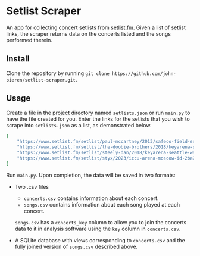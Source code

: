 # Setlist Scraper

An app for collecting concert setlists from [setlist.fm](https://www.setlist.fm/). Given a list of setlist links, the scraper returns data on the concerts listed and the songs performed therein.

## Install

Clone the repository by running `git clone https://github.com/john-bieren/setlist-scraper.git`.

## Usage

Create a file in the project directory named `setlists.json` or run `main.py` to have the file created for you. Enter the links for the setlists that you wish to scrape into `setlists.json` as a list, as demonstrated below.

```JSON
[
    "https://www.setlist.fm/setlist/paul-mccartney/2013/safeco-field-seattle-wa-33c6acbd.html",
    "https://www.setlist.fm/setlist/the-doobie-brothers/2018/keyarena-seattle-wa-73ed5635.html",
    "https://www.setlist.fm/setlist/steely-dan/2018/keyarena-seattle-wa-73ed5629.html",
    "https://www.setlist.fm/setlist/styx/2023/iccu-arena-moscow-id-2ba244de.html"
]
```

Run `main.py`. Upon completion, the data will be saved in two formats:
* Two .csv files
    * `concerts.csv` contains information about each concert.
    * `songs.csv` contains information about each song played at each concert.

    `songs.csv` has a `concerts_key` column to allow you to join the concerts data to it in analysis software using the `key` column in `concerts.csv`.

* A SQLite database with views corresponding to `concerts.csv` and the fully joined version of `songs.csv` described above.

